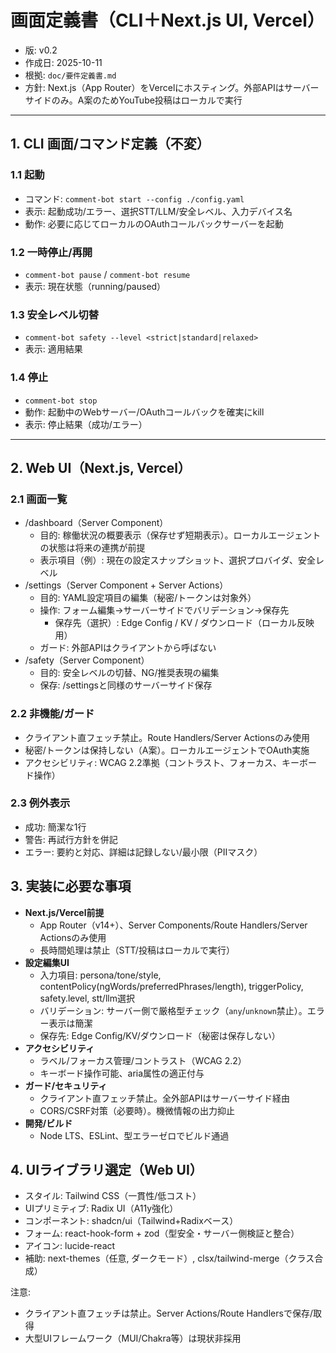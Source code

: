 # 画面定義書（CLI＋Next.js UI, Vercel）

- 版: v0.2
- 作成日: 2025-10-11
- 根拠: `doc/要件定義書.md`
- 方針: Next.js（App Router）をVercelにホスティング。外部APIはサーバーサイドのみ。A案のためYouTube投稿はローカルで実行

---

## 1. CLI 画面/コマンド定義（不変）

### 1.1 起動
- コマンド: `comment-bot start --config ./config.yaml`
- 表示: 起動成功/エラー、選択STT/LLM/安全レベル、入力デバイス名
- 動作: 必要に応じてローカルのOAuthコールバックサーバーを起動

### 1.2 一時停止/再開
- `comment-bot pause` / `comment-bot resume`
- 表示: 現在状態（running/paused）

### 1.3 安全レベル切替
- `comment-bot safety --level <strict|standard|relaxed>`
- 表示: 適用結果

### 1.4 停止
- `comment-bot stop`
- 動作: 起動中のWebサーバー/OAuthコールバックを確実にkill
- 表示: 停止結果（成功/エラー）

---

## 2. Web UI（Next.js, Vercel）

### 2.1 画面一覧
- /dashboard（Server Component）
  - 目的: 稼働状況の概要表示（保存せず短期表示）。ローカルエージェントの状態は将来の連携が前提
  - 表示項目（例）: 現在の設定スナップショット、選択プロバイダ、安全レベル
- /settings（Server Component + Server Actions）
  - 目的: YAML設定項目の編集（秘密/トークンは対象外）
  - 操作: フォーム編集→サーバーサイドでバリデーション→保存先
    - 保存先（選択）: Edge Config / KV / ダウンロード（ローカル反映用）
  - ガード: 外部APIはクライアントから呼ばない
- /safety（Server Component）
  - 目的: 安全レベルの切替、NG/推奨表現の編集
  - 保存: /settingsと同様のサーバーサイド保存

### 2.2 非機能/ガード
- クライアント直フェッチ禁止。Route Handlers/Server Actionsのみ使用
- 秘密/トークンは保持しない（A案）。ローカルエージェントでOAuth実施
- アクセシビリティ: WCAG 2.2準拠（コントラスト、フォーカス、キーボード操作）

### 2.3 例外表示
- 成功: 簡潔な1行
- 警告: 再試行方針を併記
- エラー: 要約と対応、詳細は記録しない/最小限（PIIマスク）

## 3. 実装に必要な事項
- **Next.js/Vercel前提**
  - App Router（v14+）、Server Components/Route Handlers/Server Actionsのみ使用
  - 長時間処理は禁止（STT/投稿はローカルで実行）
- **設定編集UI**
  - 入力項目: persona/tone/style, contentPolicy(ngWords/preferredPhrases/length), triggerPolicy, safety.level, stt/llm選択
  - バリデーション: サーバー側で厳格型チェック（`any`/`unknown`禁止）。エラー表示は簡潔
  - 保存先: Edge Config/KV/ダウンロード（秘密は保存しない）
- **アクセシビリティ**
  - ラベル/フォーカス管理/コントラスト（WCAG 2.2）
  - キーボード操作可能、aria属性の適正付与
- **ガード/セキュリティ**
  - クライアント直フェッチ禁止。全外部APIはサーバーサイド経由
  - CORS/CSRF対策（必要時）。機微情報の出力抑止
- **開発/ビルド**
  - Node LTS、ESLint、型エラーゼロでビルド通過

## 4. UIライブラリ選定（Web UI）
- スタイル: Tailwind CSS（一貫性/低コスト）
- UIプリミティブ: Radix UI（A11y強化）
- コンポーネント: shadcn/ui（Tailwind+Radixベース）
- フォーム: react-hook-form + zod（型安全・サーバー側検証と整合）
- アイコン: lucide-react
- 補助: next-themes（任意, ダークモード）, clsx/tailwind-merge（クラス合成）

注意:
- クライアント直フェッチは禁止。Server Actions/Route Handlersで保存/取得
- 大型UIフレームワーク（MUI/Chakra等）は現状非採用
